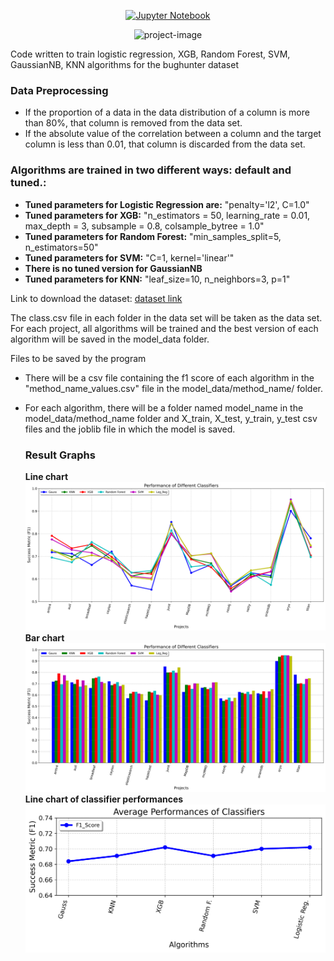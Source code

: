 <div align="center">

  <a href="">![Jupyter Notebook](https://img.shields.io/badge/jupyter-%23FA0F00.svg?style=for-the-badge&logo=jupyter&logoColor=white)</a>

</div>

<p align="center"><img src="https://socialify.git.ci/Emre-Kahveci/bughunter-dataset/image?description=1&descriptionEditable=Machine%20Algorithms%20Training%20Code%20For%20Bughunter%20Dataset&font=Rokkitt&language=1&name=1&pattern=Charlie%20Brown&theme=Dark" alt="project-image"></p>

<p id="description">Code written to train logistic regression, XGB, Random Forest, SVM, GaussianNB, KNN algorithms for the bughunter dataset

### **Data Preprocessing**
 - If the proportion of a data in the data distribution of a column is more than 80%, that column is removed from the data set.
 - If the absolute value of the correlation between a column and the target column is less than 0.01, that column is discarded from the data set.

### **Algorithms are trained in two different ways: default and tuned.:**

 - **Tuned parameters for Logistic Regression are:** "penalty='l2', C=1.0"
 - **Tuned parameters for XGB:** "n_estimators = 50, learning_rate = 0.01, max_depth = 3, subsample = 0.8, colsample_bytree = 1.0"  
 - **Tuned parameters for Random Forest:** "min_samples_split=5, n_estimators=50"  
 - **Tuned parameters for SVM:**  "C=1, kernel='linear'" 
 - **There is no tuned version for GaussianNB** 
 - **Tuned parameters for KNN:** "leaf_size=10, n_neighbors=3, p=1"

Link to download the dataset: [dataset link](https://data.mendeley.com/datasets/8tx7kjbkg4/2)

The class.csv file in each folder in the data set will be taken as the data set. For each project, all algorithms will be trained and the best version of each algorithm will be saved in the model_data folder.

Files to be saved by the program
- There will be a csv file containing the f1 score of each algorithm in the "method_name_values.csv" file in the model_data/method_name/ folder.
- For each algorithm, there will be a folder named model_name in the model_data/method_name folder and X_train, X_test, y_train, y_test csv files and the joblib file in which the model is saved.

  ### **Result Graphs**
  **Line chart**
  ![line-chart](result-graphs/line-chart.png)
  **Bar chart**
  ![bar-chart](result-graphs/bar-chart.png)
  **Line chart of classifier performances**
  ![line-chart-of-classifier-performances](result-graphs/line-chart-of-classifier-performances.png)

</p>
